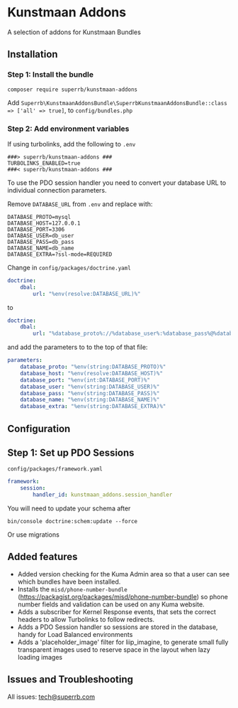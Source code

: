 # Kunstmaan Addons

A selection of addons for Kunstmaan Bundles

## Installation

### Step 1: Install the bundle

```
composer require superrb/kunstmaan-addons
```

Add `Superrb\KunstmaanAddonsBundle\SuperrbKunstmaanAddonsBundle::class => ['all' => true]`, to `config/bundles.php`

### Step 2: Add environment variables

If using turbolinks, add the following to `.env`

```dotenv
###> superrb/kunstmaan-addons ###
TURBOLINKS_ENABLED=true
###< superrb/kunstmaan-addons ###
```

To use the PDO session handler you need to convert your database URL to individual connection parameters.

Remove `DATABASE_URL` from `.env` and replace with:

```dotenv
DATABASE_PROTO=mysql
DATABASE_HOST=127.0.0.1
DATABASE_PORT=3306
DATABASE_USER=db_user
DATABASE_PASS=db_pass
DATABASE_NAME=db_name
DATABASE_EXTRA=?ssl-mode=REQUIRED
```

Change in `config/packages/doctrine.yaml`

```yaml
doctrine:
    dbal:
        url: "%env(resolve:DATABASE_URL)%"
```
to
```yaml
doctrine:
    dbal:
        url: "%database_proto%://%database_user%:%database_pass%@%database_host%:%database_port%/%database_name%%database_extra%"
```

and add the parameters to to the top of that file:

```yaml
parameters:
    database_proto: "%env(string:DATABASE_PROTO)%"
    database_host: "%env(resolve:DATABASE_HOST)%"
    database_port: "%env(int:DATABASE_PORT)%"
    database_user: "%env(string:DATABASE_USER)%"
    database_pass: "%env(string:DATABASE_PASS)%"
    database_name: "%env(string:DATABASE_NAME)%"
    database_extra: "%env(string:DATABASE_EXTRA)%"
```

## Configuration

## Step 1: Set up PDO Sessions

`config/packages/framework.yaml`

```yaml
framework:
    session:
        handler_id: kunstmaan_addons.session_handler
```

You will need to update your schema after

`bin/console doctrine:schem:update --force`

Or use migrations

## Added features

- Added version checking for the Kuma Admin area so that a user can see which bundles have been installed.
- Installs the `misd/phone-number-bundle` (https://packagist.org/packages/misd/phone-number-bundle) so phone number fields and validation can be used on any Kuma website.
- Adds a subscriber for Kernel Response events, that sets the correct headers to allow Turbolinks to follow redirects.
- Adds a PDO Session handler so sessions are stored in the database, handy for Load Balanced environments
- Adds a 'placeholder_image' filter for liip_imagine, to generate small fully transparent images used to reserve space in the layout when lazy loading images

## Issues and Troubleshooting
All issues: tech@superrb.com
